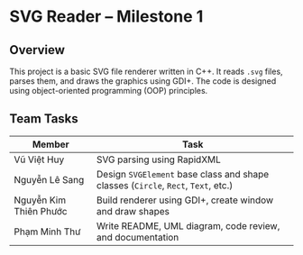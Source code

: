 # SVG Reader – Milestone 1

## Overview

This project is a basic SVG file renderer written in C++. It reads `.svg` files, parses them, and draws the graphics using GDI+. The code is designed using object-oriented programming (OOP) principles.

## Team Tasks

| Member | Task |
|--------|------|
| Vũ Việt Huy | SVG parsing using RapidXML|
| Nguyễn Lê Sang | Design `SVGElement` base class and shape classes (`Circle`, `Rect`, `Text`, etc.) |
| Nguyễn Kim Thiên Phước | Build renderer using GDI+, create window and draw shapes |
| Phạm Minh Thư | Write README, UML diagram, code review, and documentation |
